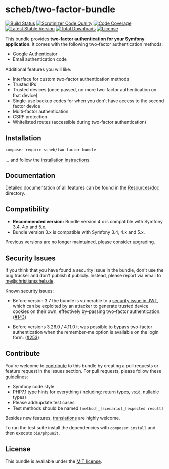 scheb/two-factor-bundle
=======================

[![Build Status](https://travis-ci.org/scheb/two-factor-bundle.svg?branch=master)](https://travis-ci.org/scheb/two-factor-bundle)
[![Scrutinizer Code Quality](https://scrutinizer-ci.com/g/scheb/two-factor-bundle/badges/quality-score.png?b=master)](https://scrutinizer-ci.com/g/scheb/two-factor-bundle/?branch=master)
[![Code Coverage](https://scrutinizer-ci.com/g/scheb/two-factor-bundle/badges/coverage.png?b=master)](https://scrutinizer-ci.com/g/scheb/two-factor-bundle/?branch=master)
[![Latest Stable Version](https://poser.pugx.org/scheb/two-factor-bundle/v/stable.svg)](https://packagist.org/packages/scheb/two-factor-bundle)
[![Total Downloads](https://poser.pugx.org/scheb/two-factor-bundle/downloads)](https://packagist.org/packages/scheb/two-factor-bundle)
[![License](https://poser.pugx.org/scheb/two-factor-bundle/license.svg)](https://packagist.org/packages/scheb/two-factor-bundle)

This bundle provides **two-factor authentication for your Symfony application**. It comes with the following two-factor
authentication methods:

- Google Authenticator
- Email authentication code

Additional features you will like:
- Interface for custom two-factor authentication methods
- Trusted IPs
- Trusted devices (once passed, no more two-factor authentication on that device)
- Single-use backup codes for when you don't have access to the second factor device
- Multi-factor authentication
- CSRF protection
- Whitelisted routes (accessible during two-factor authentication)


Installation
-------------

```bash
composer require scheb/two-factor-bundle
```

... and follow the [installation instructions](Resources/doc/installation.md).

Documentation
-------------
Detailed documentation of all features can be found in the [Resources/doc](Resources/doc/index.md) directory.

Compatibility
-------------
- **Recommended version:** Bundle version 4.x is compatible with Symfony 3.4, 4.x and 5.x.
- Bundle version 3.x is compatible with Symfony 3.4, 4.x and 5.x.

Previous versions are no longer maintained, please consider upgrading.

Security Issues
---------------
If you think that you have found a security issue in the bundle, don't use the bug tracker and don't publish it
publicly. Instead, please report via email to me@christianscheb.de.

Known security issues:

- Before version 3.7 the bundle is vulnerable to a
[security issue in JWT](https://auth0.com/blog/critical-vulnerabilities-in-json-web-token-libraries/), which can be
exploited by an attacker to generate trusted device cookies on their own, effectively by-passing two-factor
authentication. ([#143](https://github.com/scheb/two-factor-bundle/issues/143))

- Before versions 3.26.0 / 4.11.0 it was possible to bypass two-factor authentication when the remember-me option is
available on the login form. ([#253](https://github.com/scheb/two-factor-bundle/issues/253))

Contribute
----------
You're welcome to [contribute](https://github.com/scheb/two-factor-bundle/graphs/contributors) to this bundle by
creating a pull requests or feature request in the issues section. For pull requests, please follow these guidelines:

- Symfony code style
- PHP7.1 type hints for everything (including: return types, `void`, nullable types)
- Please add/update test cases
- Test methods should be named `[method]_[scenario]_[expected result]`

Besides new features, [translations](Resources/translations) are highly welcome.

To run the test suite install the dependencies with `composer install` and then execute `bin/phpunit`.

License
-------
This bundle is available under the [MIT license](LICENSE).
